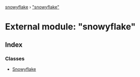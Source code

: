[snowyflake](../README.md) › ["snowyflake"](_snowyflake_.md)

# External module: "snowyflake"

## Index

### Classes

* [Snowyflake](../classes/_snowyflake_.snowyflake.md)

